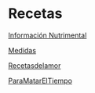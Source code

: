 # Recetas

[Información Nutrimental](Recetas%20a0a0e3bc7d614f4a9a27bad1c2c9aa02/Informacio%CC%81n%20Nutrimental%20fcb199d2b6aa4fa182e463494f2cab77.csv)

[Medidas](Recetas%20a0a0e3bc7d614f4a9a27bad1c2c9aa02/Medidas%2060db073e19fe4fbd8d9f523f76c0898f.csv)

[Recetasdelamor](Recetas%20a0a0e3bc7d614f4a9a27bad1c2c9aa02/Recetasdelamor%201b489ba4bc6b4c4b963c7bca626dc497.csv)

[ParaMatarElTiempo](Recetas%20a0a0e3bc7d614f4a9a27bad1c2c9aa02/ParaMatarElTiempo%20e4c93eb33a1a488f8552954b04ec827c.csv)